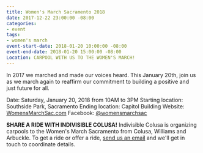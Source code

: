 ```yaml
---
title: Women's March Sacramento 2018
date: 2017-12-22 23:00:00 -08:00
categories:
- event
tags:
- women's march
event-start-date: 2018-01-20 10:00:00 -08:00
event-end-date: 2018-01-20 15:00:00 -08:00
Location: CARPOOL WITH US TO THE WOMEN'S MARCH!
---
```


In 2017 we marched and made our voices heard. This January 20th, join us as we march again to reaffirm our commitment to building a positive and just future for all. 

Date: Saturday, January 20, 2018 from 10AM to 3PM
Starting location: Southside Park, Sacramento
Ending location: Capitol Building
Website: [WomensMarchSac.com](http://WomensMarchSac.com)
Facebook: [@womensmarchsac](https://www.facebook.com/events/299702777200197)

**SHARE A RIDE WITH INDIVISIBLE COLUSA!**
Indivisible Colusa is organizing carpools to the Women's March Sacramento from Colusa, Williams and Arbuckle. To get a ride or offer a ride, [send us an email](mailto:indivisiblecolusa@gmail.com) and we'll get in touch to coordinate details. 
